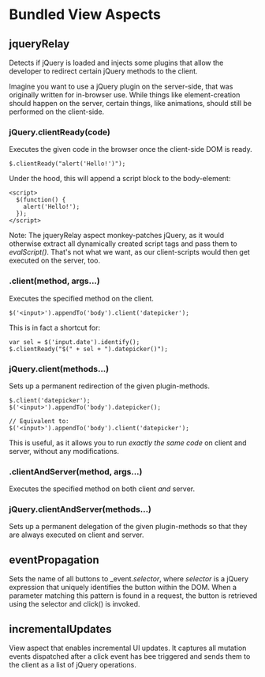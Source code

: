# Bundled View Aspects

## jqueryRelay

Detects if jQuery is loaded and injects some plugins that allow the developer to redirect certain jQuery methods to the client.

Imagine you want to use a jQuery plugin on the server-side, that was originally written for in-browser use. While things like element-creation should happen on the server, certain things, like animations, should still be performed on the client-side.

### jQuery.clientReady(code)

Executes the given code in the browser once the client-side DOM is ready.

    $.clientReady("alert('Hello!')");

Under the hood, this will append a script block to the body-element:

    <script>
      $(function() {
        alert('Hello!');
      });
    </script>
    
Note: The jqueryRelay aspect monkey-patches jQuery, as it would otherwise extract all dynamically created script tags and pass them to _evalScript()_. That's not what we want, as our client-scripts would then get executed on the server, too.

### .client(method, args...)

Executes the specified method on the client.

    $('<input>').appendTo('body').client('datepicker');
    
This is in fact a shortcut for:

    var sel = $('input.date').identify();
    $.clientReady("$(" + sel + ").datepicker()");
    
### jQuery.client(methods...)

Sets up a permanent redirection of the given plugin-methods.

    $.client('datepicker');
    $('<input>').appendTo('body').datepicker();
    
    // Equivalent to:
    $('<input>').appendTo('body').client('datepicker');

This is useful, as it allows you to run *exactly the same code* on client and server, without any modifications.

### .clientAndServer(method, args...)

Executes the specified method on both client _and_ server.
    
### jQuery.clientAndServer(methods...)

Sets up a permanent delegation of the given plugin-methods so that they are always executed on client and server.

## eventPropagation

Sets the name of all buttons to _event.*selector*, where *selector* is a jQuery expression that uniquely identifies the button within the DOM. When a parameter matching this pattern is found in a request, the button is retrieved using the selector and click() is invoked.

## incrementalUpdates

View aspect that enables incremental UI updates. It captures all mutation events dispatched after a click event has bee triggered and sends them to the client as a list of jQuery operations.